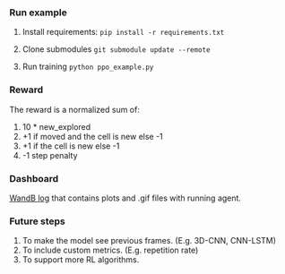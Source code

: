 ### Run example

1. Install requirements:
`pip install -r requirements.txt`

2. Clone submodules
`git submodule update --remote`

3. Run training
`python ppo_example.py`
   
### Reward
The reward is a normalized sum of:
1. 10 * new_explored
2. +1 if moved and the cell is new else -1
3. +1 if the cell is new else -1
4. -1 step penalty

### Dashboard

[WandB log](https://wandb.ai/leonov/vac/runs/765rxorj/overview?workspace=user-leonov) that contains plots and .gif files with running agent.

### Future steps
1. To make the model see previous frames. (E.g. 3D-CNN, CNN-LSTM)
2. To include custom metrics. (E.g. repetition rate)
3. To support more RL algorithms.